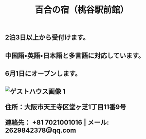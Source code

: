 
<body>
    <header>
        <h1>百合の宿（桃谷駅前館）</h1>
    </header>
<h2>2泊3日以上から受付けます。<h2>
<h2>中国語•英語•日本語と多言語に対応しています。<h2>
<h2>6月1日にオープンします。<h2>
<div class="image-gallery">
    <img src="[https://i.imgur.com/tQdpZsU.jpg]" alt="ゲストハウス画像 1">
<p>住所：大阪市天王寺区堂ヶ芝1丁目11番9号</p>
<p>連絡先： +81 7021001016  | メール: 2629842378@qq.com</p>
